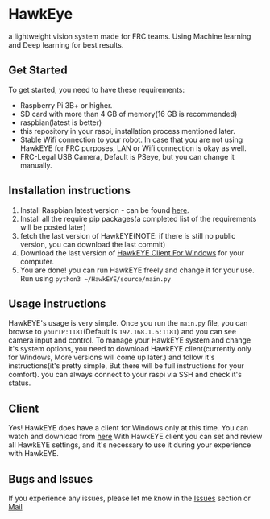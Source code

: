 # HawkEye
a lightweight vision system made for FRC teams. Using Machine learning and Deep learning for best results.

## Get Started
To get started, you need to have these requirements:
- Raspberry Pi 3B+ or higher.
- SD card with more than 4 GB of memory(16 GB is recommended)
- raspbian(latest is better)
- this repository in your raspi, installation process mentioned later.
- Stable Wifi connection to your robot. In case that you are not using HawkEYE for FRC purposes, LAN or Wifi connection is okay as well.
- FRC-Legal USB Camera, Default is PSeye, but you can change it manually.

## Installation instructions
  1. Install Raspbian latest version - can be found [here](https://www.raspberrypi.org/downloads/raspbian/).
  2. Install all the require pip packages(a completed list of the requirements will be posted later)
  3. fetch the last version of HawkEYE(NOTE: if there is still no public version, you can download the last commit)
  4. Download the last version of [HawkEYE Client For Windows](https://github.com/OfirSiboni/HawkEYE-Client/releases) for your computer.
  5. You are done! you can run HawkEYE freely and change it for your use. Run using `python3 ~/HawkEYE/source/main.py`
## Usage instructions
HawkEYE's usage is very simple. Once you run the `main.py` file, you can browse to `yourIP:1181`(Default is `192.168.1.6:1181`) and you can see camera input and control.
To manage your HawkEYE system and change it's system options, you need to download HawkEYE client(currently only for Windows, More versions will come up later.)
and follow it's instructions(it's pretty simple, But there will be full instructions for your comfort). you can always connect to your raspi via SSH and check it's status.
## Client
Yes! HawkEYE does have a client for Windows only at this time. You can watch and download from [here](https://github.com/OfirSiboni/HawkEYE-Client/releases)
With HawkEYE client you can set and review all HawkEYE settings, and it's necessary to use it during your experience with HawkEYE. 
## Bugs and Issues
If you experience any issues, please let me know in the [Issues](https://github.com/OfirSiboni/HawkEye/issues) section or [Mail](mailto:ofirsiboni01@gmail.com)
